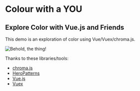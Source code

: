 # Colour with a YOU

## Explore Color with Vue.js and Friends

This demo is an exploration of color using Vue/Vuex/chroma.js.

![Behold, the thing!](https://lh3.googleusercontent.com/7xPyWt3nreF7uNtx-im8OiEecTNijF4UnvEV4-0-y5M97n60jlrXr4E7drFC2xSdnfHl_8x1eoHVqiKroN1T2Fzzo7RR5AVGYltXZ-l279XsWNxHKeWYmrrR3M_w-ttT9eHR5-X4iOk=w2400)

Thanks to these libraries/tools:
* [chroma.js](https://gka.github.io/chroma.js/)
* [HeroPatterns](http://www.heropatterns.com/)
* [Vue.js](https://vuejs.org/)
* [Vuex](https://vuex.vuejs.org/)

